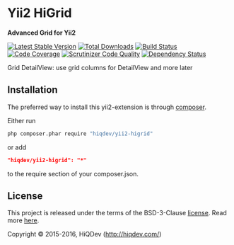 Yii2 HiGrid
===========

**Advanced Grid for Yii2**

[![Latest Stable Version](https://poser.pugx.org/hiqdev/yii2-higrid/v/stable)](https://packagist.org/packages/hiqdev/yii2-higrid)
[![Total Downloads](https://poser.pugx.org/hiqdev/yii2-higrid/downloads)](https://packagist.org/packages/hiqdev/yii2-higrid)
[![Build Status](https://img.shields.io/travis/hiqdev/yii2-higrid.svg)](https://travis-ci.org/hiqdev/yii2-higrid)
[![Code Coverage](https://scrutinizer-ci.com/g/hiqdev/yii2-higrid/badges/coverage.png?b=master)](https://scrutinizer-ci.com/g/hiqdev/yii2-higrid/?branch=master)
[![Scrutinizer Code Quality](https://scrutinizer-ci.com/g/hiqdev/yii2-higrid/badges/quality-score.png?b=master)](https://scrutinizer-ci.com/g/hiqdev/yii2-higrid/?branch=master)
[![Dependency Status](https://www.versioneye.com/php/hiqdev:yii2-higrid/dev-master/badge.svg)](https://www.versioneye.com/php/hiqdev:yii2-higrid/dev-master)

Grid DetailView: use grid columns for DetailView and more later

## Installation

The preferred way to install this yii2-extension is through [composer](http://getcomposer.org/download/).

Either run

```sh
php composer.phar require "hiqdev/yii2-higrid"
```

or add

```json
"hiqdev/yii2-higrid": "*"
```

to the require section of your composer.json.

## License

This project is released under the terms of the BSD-3-Clause [license](LICENSE).
Read more [here](http://choosealicense.com/licenses/bsd-3-clause).

Copyright © 2015-2016, HiQDev (http://hiqdev.com/)

